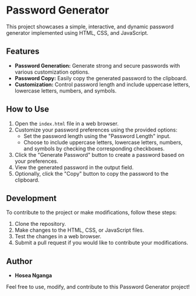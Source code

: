 # Password Generator

This project showcases a simple, interactive, and dynamic password generator implemented using HTML, CSS, and JavaScript.

## Features

- **Password Generation:** Generate strong and secure passwords with various customization options.
- **Password Copy:** Easily copy the generated password to the clipboard.
- **Customization:** Control password length and include uppercase letters, lowercase letters, numbers, and symbols.

## How to Use

1. Open the `index.html` file in a web browser.
2. Customize your password preferences using the provided options:
   - Set the password length using the "Password Length" input.
   - Choose to include uppercase letters, lowercase letters, numbers, and symbols by checking the corresponding checkboxes.
3. Click the "Generate Password" button to create a password based on your preferences.
4. View the generated password in the output field.
5. Optionally, click the "Copy" button to copy the password to the clipboard.

## Development

To contribute to the project or make modifications, follow these steps:

1. Clone the repository.
2. Make changes to the HTML, CSS, or JavaScript files.
3. Test the changes in a web browser.
4. Submit a pull request if you would like to contribute your modifications.

## Author

- **Hosea Nganga**

Feel free to use, modify, and contribute to this Password Generator project!
